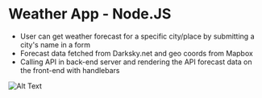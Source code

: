 # Weather App - Node.JS
* User can get weather forecast for a specific city/place by submitting a city's name in a form
* Forecast data fetched from Darksky.net and geo coords from Mapbox
* Calling API in back-end server and rendering the API forecast data on the front-end with handlebars

![Alt Text](https://imgflip.com/gif/3woj08)
